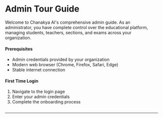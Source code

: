 # Admin Tour Guide

Welcome to Chanakya AI's comprehensive admin guide. As an administrator, you have complete control over the educational platform, managing students, teachers, sections, and exams across your organization.

#### Prerequisites

* Admin credentials provided by your organization
* Modern web browser (Chrome, Firefox, Safari, Edge)
* Stable internet connection

#### First Time Login

1. Navigate to the login page
2. Enter your admin credentials
3. Complete the onboarding process

<figure><img src="../.gitbook/assets/Screenshot 2025-09-03 at 2.31.30 PM (2).png" alt=""><figcaption></figcaption></figure>

***

